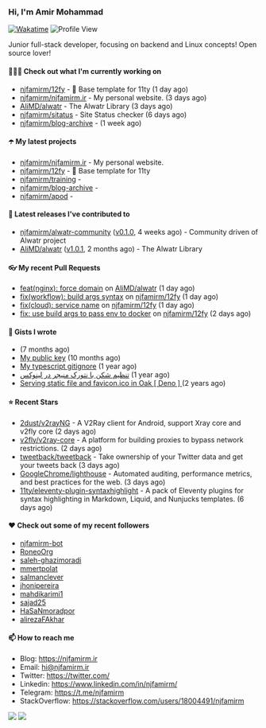 ### Hi, I'm Amir Mohammad
[![Wakatime](https://wakatime.com/badge/user/68776a95-d771-48a4-a960-90136239e4fd.svg)](https://wakatime.com/@68776a95-d771-48a4-a960-90136239e4fd)
![Profile View](https://komarev.com/ghpvc/?username=njfamirm)

Junior full-stack developer, focusing on backend and Linux concepts!
Open source lover!

#### 👨🏻‍💻 Check out what I'm currently working on

- [njfamirm/12fy](https://github.com/njfamirm/12fy) - 💎 Base template for 11ty (1 day ago)
- [njfamirm/njfamirm.ir](https://github.com/njfamirm/njfamirm.ir) - My personal website. (3 days ago)
- [AliMD/alwatr](https://github.com/AliMD/alwatr) - The Alwatr Library (3 days ago)
- [njfamirm/sitatus](https://github.com/njfamirm/sitatus) - Site Status checker (6 days ago)
- [njfamirm/blog-archive](https://github.com/njfamirm/blog-archive) -  (1 week ago)

#### ☂️ My latest projects

- [njfamirm/njfamirm.ir](https://github.com/njfamirm/njfamirm.ir) - My personal website.
- [njfamirm/12fy](https://github.com/njfamirm/12fy) - 💎 Base template for 11ty
- [njfamirm/training](https://github.com/njfamirm/training) - 
- [njfamirm/blog-archive](https://github.com/njfamirm/blog-archive) - 
- [njfamirm/apod](https://github.com/njfamirm/apod) - 

#### 🎉 Latest releases I've contributed to

- [njfamirm/alwatr-community](https://github.com/njfamirm/alwatr-community) ([v0.1.0](https://github.com/njfamirm/alwatr-community/releases/tag/v0.1.0), 4 weeks ago) - Community driven of Alwatr project
- [AliMD/alwatr](https://github.com/AliMD/alwatr) ([v1.0.1](https://github.com/AliMD/alwatr/releases/tag/v1.0.1), 2 months ago) - The Alwatr Library

#### 👓 My recent Pull Requests

- [feat(nginx): force domain](https://github.com/AliMD/alwatr/pull/1460) on [AliMD/alwatr](https://github.com/AliMD/alwatr) (1 day ago)
- [fix(workflow): build args syntax](https://github.com/njfamirm/12fy/pull/21) on [njfamirm/12fy](https://github.com/njfamirm/12fy) (1 day ago)
- [fix(cloud): service name](https://github.com/njfamirm/12fy/pull/20) on [njfamirm/12fy](https://github.com/njfamirm/12fy) (1 day ago)
- [fix: use build args to pass env to docker](https://github.com/njfamirm/12fy/pull/19) on [njfamirm/12fy](https://github.com/njfamirm/12fy) (2 days ago)

#### 📓 Gists I wrote

- [](https://gist.github.com/022d07ecd84e69ad31ef0bcd32d86b59) (7 months ago)
- [My public key](https://gist.github.com/879f720c9ca74a0934ce571b7285ed34) (10 months ago)
- [My typescript gitignore](https://gist.github.com/6a40b1912daab3f91a02a7b53f3f76c3) (1 year ago)
- [تنظیم شکن با نتورک منیجر در لینوکس](https://gist.github.com/cc40c344e89bdcdf77085cbf1fc05162) (1 year ago)
- [Serving static file and favicon.ico in Oak [ Deno ] ](https://gist.github.com/9bcaca2b6a672e729c099193b4aafe9f) (2 years ago)

#### ⭐ Recent Stars

- [2dust/v2rayNG](https://github.com/2dust/v2rayNG) - A V2Ray client for Android, support Xray core and v2fly core (2 days ago)
- [v2fly/v2ray-core](https://github.com/v2fly/v2ray-core) - A platform for building proxies to bypass network restrictions. (2 days ago)
- [tweetback/tweetback](https://github.com/tweetback/tweetback) - Take ownership of your Twitter data and get your tweets back (3 days ago)
- [GoogleChrome/lighthouse](https://github.com/GoogleChrome/lighthouse) - Automated auditing, performance metrics, and best practices for the web. (3 days ago)
- [11ty/eleventy-plugin-syntaxhighlight](https://github.com/11ty/eleventy-plugin-syntaxhighlight) - A pack of Eleventy plugins for syntax highlighting in Markdown, Liquid, and Nunjucks templates. (6 days ago)

#### ♥️ Check out some of my recent followers

- [njfamirm-bot](https://github.com/njfamirm-bot)
- [RoneoOrg](https://github.com/RoneoOrg)
- [saleh-ghazimoradi](https://github.com/saleh-ghazimoradi)
- [mmertpolat](https://github.com/mmertpolat)
- [salmanclever](https://github.com/salmanclever)
- [jhonipereira](https://github.com/jhonipereira)
- [mahdikarimi1](https://github.com/mahdikarimi1)
- [sajad25](https://github.com/sajad25)
- [HaSaNmoradpor](https://github.com/HaSaNmoradpor)
- [alirezaFAkhar](https://github.com/alirezaFAkhar)

#### 📫 How to reach me

- Blog: https://njfamirm.ir
- Email: hi@njfamirm.ir
- Twitter: https://twitter.com/
- Linkedin: https://www.linkedin.com/in/njfamirm/
- Telegram: https://t.me/njfamirm
- StackOverflow: https://stackoverflow.com/users/18004491/njfamirm

![](http://github-profile-summary-cards.vercel.app/api/cards/profile-details?username=njfamirm&theme=transparent)
![](https://github-profile-summary-cards.vercel.app/api/cards/productive-time?username=njfamirm&theme=transparent&utcOffset=3.50)
